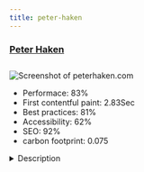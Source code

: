 ```yaml
---
title: peter-haken
---
```


<div style="height: 3rem">
  <a href="https://www.peterhaken.com"><h3>Peter Haken</h3></a>
</div>
<img loading="lazy" src="/images/thumbs/peterhaken.com.jpg" alt="Screenshot of peterhaken.com" />
<ul>
  <li>Performace: 83%</li>
  <li>
    First contentful paint:
    2.83Sec
  </li>
  <li>Best practices: 81%</li>
  <li>Accessibility: 62%</li>
  <li>SEO: 92%</li>
  <li>carbon footprint: 0.075</li>
</ul>
<details>
  <summary>Description</summary>
  <p>To advertise my photography services which is mainly aimed at newly engaged couples, so mainly wedding photography, but within the site map i have links to surf photography, portraiture etc.Happy with the look, though have changed direction of photography, i used to shoot street photography, then into landscapes and surf photography. Now i am focusing on wedding photography and i am struggling with getting the site found for SEO. But adding the 3rd party plugins has enabled me to sort out the  structured data. Think it is just settling in the results after many days of changes.

Youtheme Pro-Builder - Love this builder, so easy to use and just love it

Components used:

Akeeba backup
Admin Tools
Google Structured data
JCE Editor
Youtheme Widgetkit

Plugins:
Joomlashack for open graphs and twitter cards
Web357 Cookies Policy bar</p>
</details>

